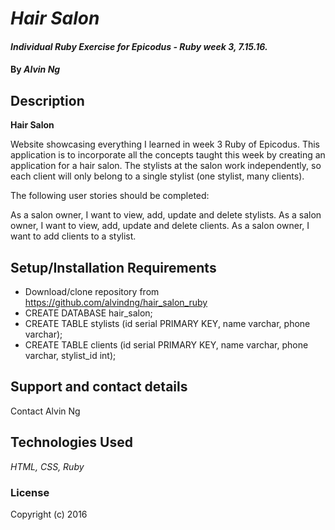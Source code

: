 # _Hair Salon_

#### _Individual Ruby Exercise for Epicodus - Ruby week 3, 7.15.16._

#### By _**Alvin Ng**_

## Description
**Hair Salon**

Website showcasing everything I learned in week 3 Ruby of Epicodus. This application is to incorporate all the concepts taught this week by creating an application for a hair salon. The stylists at the salon work independently, so each client will only belong to a single stylist (one stylist, many clients).

The following user stories should be completed:

As a salon owner, I want to view, add, update and delete stylists.
As a salon owner, I want to view, add, update and delete clients.
As a salon owner, I want to add clients to a stylist.

## Setup/Installation Requirements

* Download/clone repository from https://github.com/alvindng/hair_salon_ruby
* CREATE DATABASE hair_salon;
* CREATE TABLE stylists (id serial PRIMARY KEY, name varchar, phone varchar);
* CREATE TABLE clients (id serial PRIMARY KEY, name varchar, phone varchar, stylist_id int);

## Support and contact details
Contact Alvin Ng

## Technologies Used
_HTML, CSS, Ruby_

### License

Copyright (c) 2016
